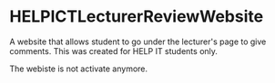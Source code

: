 # HELPICTLecturerReviewWebsite

A website that allows student to go under the lecturer's page to give comments. This was created for HELP IT students only.

The webiste is not activate anymore.
